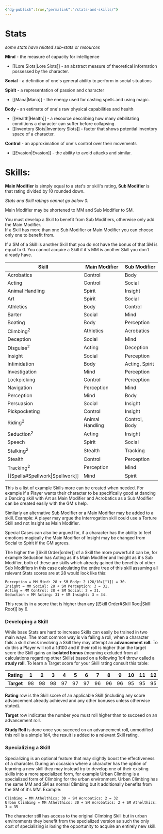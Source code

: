 ```yaml
---
{"dg-publish":true,"permalink":"/stats-and-skills/"}
---
```


# Stats
 *some stats have related sub-stats or resources*
 
 **Mind** - the measure of capacity for intelligence  
 - [[Lore Slots\|Lore Slots]] -  an abstract measure of theoretical information possessed by the character.
 
 **Social** - a definition of one's general ability to perform in social situations

 **Spirit** - a representation of passion and character 
- [[Mana\|Mana]] - the energy used for casting spells and using magic. 

 **Body** - an estimate of one's raw physical capabilities and health  
- [[Health\|Health]] - a resource describing how many debilitating conditions a character can suffer before collapsing.
- [[Inventory Slots\|Inventory Slots]] - factor that shows potential inventory space of a character.

 **Control** - an approximation of one's control over their movements
- [[Evasion\|Evasion]] - the ability to avoid attacks and similar.
# Skills:

**Main Modifier** is simply equal to a stat's or skill's rating, 
**Sub Modifier** is that rating divided by 10 rounded down.

*Stats and Skill ratings cannot go below 0.*

Main Modifier may be shortened to MM and Sub Modifier to SM.

You must develop a Skill to benefit from Sub Modifiers, otherwise only add the Main Modifier.  
If a Skill has more than one Sub Modifier or Main Modifier you can choose only one to benefit from. 

If a SM of a Skill is another Skill that you do not have the bonus of that SM is equal to 0.
You cannot acquire a Skill if it's MM is another Skill you don't already have.

| Skill                           | Main Modifier   | Sub Modifier   |
| ------------------------------- | --------------- | -------------- |
| Acrobatics                      | Control         | Body           |
| Acting                          | Control         | Social         |
| Animal Handling                 | Spirit          | Insight        |
| Art                             | Spirit          | Social         |
| Athletics                       | Body            | Control        |
| Barter                          | Social          | Mind           |
| Boating                         | Body            | Perception     |
| Climbing<sup>2</sup>            | Athletics       | Acrobatics     |
| Deception                       | Social          | Mind           |
| Disguise<sup>2</sup>            | Acting          | Deception      |
| Insight                         | Social          | Perception     |
| Intimidation                    | Body            | Acting, Spirit |
| Investigation                   | Mind            | Perception     |
| Lockpicking                     | Control         | Perception     |
| Navigation                      | Perception      | Mind           |
| Perception                      | Mind            | Body           |
| Persuasion                      | Social          | Insight        |
| Pickpocketing                   | Control         | Insight        |
| Riding<sup>2</sup>              | Animal Handling | Control, Body  |
| Seduction<sup>2</sup>           | Acting          | Insight        |
| Speech                          | Spirit          | Social         |
| Stalking<sup>2</sup>            | Stealth         | Tracking       |
| Stealth                         | Control         | Perception     |
| Tracking<sup>2</sup>            | Perception      | Mind           |
| [[Spells#Spellwork\|Spellwork]] | Mind            | Spirit         |

This is a list of example Skills more can be created when needed. For example if a Player wants their character to be specifically good at dancing a Dancing skill with Art as Main Modifier and Acrobatics as a Sub Modifier can be created easily with the GM's help. 

Similarly an alternative Sub Modifier or a Main Modifier may be added to a skill. Example: A player may argue the Interrogation skill could use a Torture Skill and not Insight as Main Modifier.

Special Cases can also be argued for, if a character has the ability to feel emotions magically the Main Modifier of Insight may be changed from Social to Spirit if the GM agrees.

The higher the [[Skill Order\|order]] of a Skill the more powerful it can be, for example Seduction has Acting as it's Main Modifier and Insight as it's Sub Modifier, both of these are skills which already gained the benefits of other Sub Modifiers in this case calculating the entire tree of this skill assuming all relevant Stats scores are at 28 would look like this:
```
Perception = MM Mind: 28 + SM Body: 2 (28/10↓[^1]) = 30.
Insight = MM Social: 28 + SM Perception: 3 = 31.
Acting = MM Control: 28 + SM Social: 2 = 31.
Seduction = MM Acting: 31 + SM Insight: 3 = 34.
```
This results in a score that is higher than any [[Skill Order#Skill Root\|Skill Root]] by 6.

### Developing a Skill

While base Stats are hard to increase Skills can easily be trained in two main ways. The most common way is via failing a roll, when a character fails a skill check involving a Skill they may attempt an **advancement roll**. To do this a Player will roll a 1d100 and if their roll is higher than the target score the Skill gains an **isolated bonus** (meaning excluded from all calculations regarding other Skills) based on a following 1d4 throw called a **study roll**.
To learn a Target score for your Skill rating consult this table:

| Rating     | 1   | 2   | 3   | 4   | 5   | 6   | 7   | 8   | 9   | 10  | 11  | 12  | 13  | 14  | 15  | 16  | 17  | 18  | 19  | 20  | 21  | 22  | 23  | 24  | 25  | 26  | 27  | 28  | 29  | 30  | 31  | 32  | 33  | 34  | 35  | 36  | 37  | 38  | 39  | 40  | 41  | 42  | 43  | 44  | 45  | 46  | 47  | 48  | 49  | 50  | 51  | 52  | 53  | 54  | 55  | 56  | 57  | 58  | 59  | 60  | 61  | 62  | 63  | 64  | 65  | 66  | 67  | 68  | 69  | 70  | 71  | 72  | 73  | 74  | 75  | 76  | 77  | 78  | 79  | 80  | 81  | 82  | 83  | 84  | 85  | 86  | 87  | 88  | 89  | 90  | 91  | 92  | 93  | 94  | 95  | 96  | 97  | 98  | 99  | 100 |
| ---------- | --- | --- | --- | --- | --- | --- | --- | --- | --- | --- | --- | --- | --- | --- | --- | --- | --- | --- | --- | --- | --- | --- | --- | --- | --- | --- | --- | --- | --- | --- | --- | --- | --- | --- | --- | --- | --- | --- | --- | --- | --- | --- | --- | --- | --- | --- | --- | --- | --- | --- | --- | --- | --- | --- | --- | --- | --- | --- | --- | --- | --- | --- | --- | --- | --- | --- | --- | --- | --- | --- | --- | --- | --- | --- | --- | --- | --- | --- | --- | --- | --- | --- | --- | --- | --- | --- | --- | --- | --- | --- | --- | --- | --- | --- | --- | --- | --- | --- | --- | --- |
| **Target** | 98  | 98  | 98  | 97  | 97  | 97  | 96  | 96  | 96  | 95  | 95  | 95  | 94  | 94  | 93  | 93  | 92  | 92  | 91  | 90  | 89  | 88  | 87  | 86  | 84  | 82  | 80  | 78  | 76  | 75  | 73  | 71  | 69  | 66  | 63  | 60  | 57  | 54  | 51  | 50  | 47  | 44  | 41  | 38  | 35  | 32  | 29  | 26  | 23  | 20  | 23  | 26  | 29  | 32  | 35  | 38  | 41  | 44  | 47  | 50  | 51  | 54  | 57  | 60  | 63  | 66  | 69  | 71  | 73  | 75  | 76  | 78  | 80  | 82  | 84  | 86  | 87  | 88  | 89  | 90  | 91  | 92  | 92  | 93  | 93  | 94  | 94  | 95  | 95  | 95  | 96  | 96  | 96  | 97  | 97  | 97  | 98  | 98  | 98  | -   |

**Rating** row is the Skill score of an applicable Skill (including any score advancement already achieved and any other bonuses unless otherwise stated).

**Target** row indicates the number you must roll higher than to succeed on an advancement roll.

**Study Roll** is done once you succeed on an advancement roll, unmodified this roll is a simple 1d4, the result is added to a relevant Skill rating.

### Specializing a Skill

Specializing is an optional feature that may slightly boost the effectiveness of a character. 
During an occasion where a character has the option of learning a new skill they may instead try to develop one of their existing skills into a more specialized form, for example Urban Climbing is a specialized form of Climbing for the urban environment. Urban Climbing has the same MM and SM as normal Climbing but it additionally benefits from the SM of it's *MM*. Example:
```
Climbing = MM Athelthics: 30 + SM Acrobatics: 2 = 32
Urban Climbing = MM Athelthics: 30 + SM Acrobatics: 2 + SM Athelthics: 3 = 35
```
The character still has access to the original Climbing Skill but in urban environments they benefit from the specialized version as such the only cost of specializing is losing the opportunity to acquire an entirely new skill.

[^1]: This sign means the result of a calculation is rounded down.
